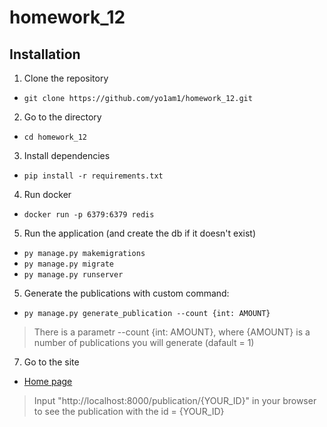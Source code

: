 # homework_12

## Installation

1. Clone the repository

* `git clone https://github.com/yo1am1/homework_12.git`

2. Go to the directory

* `cd homework_12`

3. Install dependencies

* `pip install -r requirements.txt`

4. Run docker

* `docker run -p 6379:6379 redis`

5. Run the application (and create the db if it doesn't exist)

* `py manage.py makemigrations`
* `py manage.py migrate`
* `py manage.py runserver`

5. Generate the publications with custom command:

* `py manage.py generate_publication --count {int: AMOUNT}`
> There is a parametr --count {int: AMOUNT}, where {AMOUNT} is a number of publications you will generate (dafault = 1)

7. Go to the site

* [Home page](https://localhost:8000/)

> Input "http://localhost:8000/publication/{YOUR_ID}" in your browser to see the publication with the id = {YOUR_ID}
